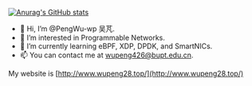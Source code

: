 [![Anurag's GitHub stats](https://github-readme-stats.vercel.app/api?username=PengWu-wp)](https://github.com/anuraghazra/github-readme-stats)

- 👋 Hi, I’m @PengWu-wp 吴芃.
- 👀 I’m interested in Programmable Networks.
- 🌱 I’m currently learning eBPF, XDP, DPDK, and SmartNICs.
- 📫 You can contact me at wupeng426@bupt.edu.cn. 

My website is [http://www.wupeng28.top/](http://www.wupeng28.top/)

<!---
PengWu-wp/PengWu-wp is a ✨ special ✨ repository because its `README.md` (this file) appears on your GitHub profile.
You can click the Preview link to take a look at your changes.
--->
